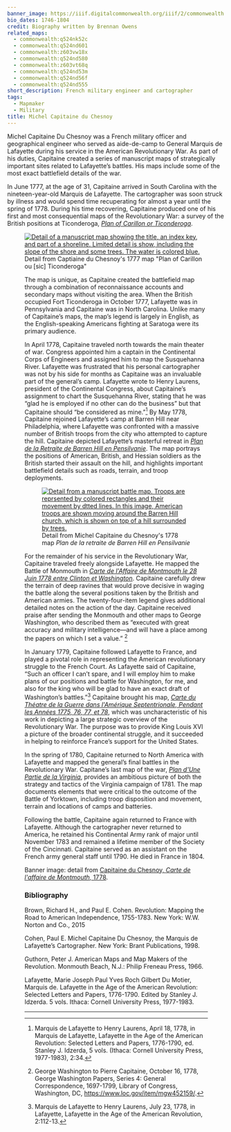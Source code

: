 ```yaml
---
banner_image: https://iiif.digitalcommonwealth.org/iiif/2/commonwealth:z603vw196/8076,4356,3525,1583/,1200/0/default.jpg
bio_dates: 1746-1804
credit: Biography written by Brennan Owens
related_maps:
  - commonwealth:q524nk52c
  - commonwealth:q524nd601
  - commonwealth:z603vw18x
  - commonwealth:q524nd580
  - commonwealth:z603vt68q
  - commonwealth:q524nd53m
  - commonwealth:q524nd56f
  - commonwealth:q524nd555
short_description: French military engineer and cartographer
tags:
  - Mapmaker
  - Military
title: Michel Capitaine du Chesnoy
---
```

Michel Capitaine Du Chesnoy was a French military officer and geographical engineer who served as aide-de-camp to General Marquis de Lafayette during his service in the American Revolutionary War. As part of his duties, Capitaine created a series of manuscript maps of strategically important sites related to Lafayette’s battles. His maps include some of the most exact battlefield details of the war.

In June 1777, at the age of 31, Capitaine arrived in South Carolina with the nineteen-year-old Marquis de Lafayette. The cartographer was soon struck by illness and would spend time recuperating for almost a year until the spring of 1778. During his time recovering, Capitaine produced one of his first and most consequential maps of the Revolutionary War: a survey of the British positions at Ticonderoga, [_Plan of Carillon or Ticonderoga_](/maps/commonwealth:q524nd555).

<figure class="table float-left mr-5 mb-10">
  <a href="/maps/commonwealth:q524nd555">
    <img src="https://iiif.digitalcommonwealth.org/iiif/2/commonwealth:q524nk513/77,4128,2990,2000/500,/0/default.jpg" alt="Detail of a manuscript map showing the title, an index key, and part of a shoreline. Limited detail is show, including the slope of the shore and some trees. The water is colored blue." />
  </a>
  <figcaption class="table-caption caption-bottom">
    Detail from Captiaine du Chesnoy&#39;s 1777 map &quot;Plan of Carillon ou [sic] Ticonderoga&quot
  </figcaption>

The map is unique, as Capitaine created the battlefield map through a combination of reconnaissance accounts and secondary maps without visiting the area. When the British occupied Fort Ticonderoga in October 1777, Lafayette was in Pennsylvania and Capitaine was in North Carolina. Unlike many of Capitaine’s maps, the map’s legend is largely in English, as the English-speaking Americans fighting at Saratoga were its primary audience.

In April 1778, Capitaine traveled north towards the main theater of war. Congress appointed him a captain in the Continental Corps of Engineers and assigned him to map the Susquehanna River. Lafayette was frustrated that his personal cartographer was not by his side for months as Capitaine was an invaluable part of the general’s camp. Lafayette wrote to Henry Laurens, president of the Continental Congress, about Capitaine’s assignment to chart the Susquehanna River, stating that he was “glad he is employed if no other can do the business” but that Capitaine should “be considered as mine.”[^1] By May 1778, Capitaine rejoined Lafayette’s camp at Barren Hill near Philadelphia, where Lafayette was confronted with a massive number of British troops from the city who attempted to capture the hill. Capitaine depicted Lafayette’s masterful retreat in [_Plan de la Retraite de Barren Hill en Pensilvanie_](/maps/commonwealth:q524nd53m). The map portrays the positions of American, British, and Hessian soldiers as the British started their assault on the hill, and highlights important battlefield details such as roads, terrain, and troop deployments. 

<figure class="table float-right ml-5 mb-10">
  <a href="https://www.argomaps.org/maps/commonwealth:q524nd53m/">
    <img src="https://iiif.digitalcommonwealth.org/iiif/2/commonwealth:q524nd54w/2213,1265,850,972/500,/0/default.jpg" alt="Detail from a manuscript battle map. Troops are reprsented by colored rectangles and their movement by dtted lines. In this image, American troops are shown moving around the Barren Hill church, which is shown on top of a hill surrounded by trees." />
  </a>
  <figcaption>
    Detail from Michel Capitaine du Chesnoy&#39;s 1778 map <em>Plan de la retraite de Barren Hill en Pensilvanie</em>
  </figcaption>
</figure>

For the remainder of his service in the Revolutionary War, Capitaine traveled freely alongside Lafayette. He mapped the Battle of Monmouth in [_Carte de l'Affaire de Montmouth le 28 Juin 1778 entre Clinton et Washington_](/maps/commonwealth:q524nd601). Capitaine carefully drew the terrain of deep ravines that would prove decisive in waging the battle along the several positions taken by the British and American armies. The twenty-four-item legend gives additional detailed notes on the action of the day. Capitaine received praise after sending the Monmouth and other maps to George Washington, who described them as “executed with great accuracy and military intelligence—and will have a place among the papers on which I set a value.” [^2]

In January 1779, Capitaine followed Lafayette to France, and played a pivotal role in representing the American revolutionary struggle to the French Court. As Lafayette said of Capitaine, “Such an officer I can’t spare, and I will employ him to make plans of our positions and battle for Washington, for me, and also for the king who will be glad to have an exact draft of Washington’s battles.”[^3] Capitaine brought his map, [_Carte du Théatre de la Guerre dans l'Amérique Septentrionale, Pendant les Années 1775, 76, 77, et 78_](/maps/commonwealth:z603vt68q), which was uncharacteristic of his work in depicting a large strategic overview of the Revolutionary War. The purpose was to provide King Louis XVI a picture of the broader continental struggle, and it succeeded in helping to reinforce France’s support for the United States.

In the spring of 1780, Capitaine returned to North America with Lafayette and mapped the general’s final battles in the Revolutionary War. Capitane’s last map of the war, [_Plan d'Une Partie de la Virginia_](/maps/commonwealth:q524nk52c), provides an ambitious picture of both the strategy and tactics of the Virginia campaign of 1781. The map documents elements that were critical to the outcome of the Battle of Yorktown, including troop disposition and movement, terrain and locations of camps and batteries. 

Following the battle, Capitaine again returned to France with Lafayette. Although the cartographer never returned to America, he retained his Continental Army rank of major until November 1783 and remained a lifetime member of the Society of the Cincinnati. Capitaine served as an assistant on the French army general staff until 1790. He died in France in 1804.

Banner image: detail from [Capitaine du Chesnoy, _Carte de l'affaire de Montmouth,_ 1778](/maps/commonwealth:z603vw18x).

[^1]: Marquis de Lafayette to Henry Laurens, April 18, 1778, in Marquis de Lafayette, Lafayette in the Age of the American Revolution: Selected Letters and Papers, 1776-1790, ed. Stanley J. Idzerda, 5 vols. (Ithaca: Cornell University Press, 1977-1983), 2:34.

[^2]: George Washington to Pierre Capitaine, October 16, 1778, George Washington Papers, Series 4: General Correspondence, 1697-1799, Library of Congress, Washington, DC, https://www.loc.gov/item/mgw452159/.

[^3]: Marquis de Lafayette to Henry Laurens, July 23, 1778, in Lafayette, Lafayette in the Age of the American Revolution, 2:112-13.

### Bibliography

Brown, Richard H., and Paul E. Cohen. Revolution: Mapping the Road to American Independence, 1755-1783. New York: W.W. Norton and Co., 2015

Cohen, Paul E. Michel Capitaine Du Chesnoy, the Marquis de Lafayette’s Cartographer. New York: Brant Publications, 1998.

Guthorn, Peter J. American Maps and Map Makers of the Revolution. Monmouth Beach, N.J.: Philip Freneau Press, 1966.

Lafayette, Marie Joseph Paul Yves Roch Gilbert Du Motier, Marquis de. Lafayette in the Age of the American Revolution: Selected Letters and Papers, 1776-1790. Edited by Stanley J. Idzerda. 5 vols. Ithaca: Cornell University Press, 1977-1983.

***
